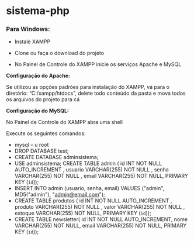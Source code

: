 # sistema-php

### Para Windows: 

* Instale XAMPP

* Clone ou faça o download do projeto

* No Painel de Controle do XAMPP inicie os serviços Apache e MySQL

__Configuração do Apache:__

Se utilizou as opções padrões para instalação do XAMPP, vá para o diretório: “C:/xampp/htdocs”, delete todo conteúdo da pasta e mova todos os arquivos do projeto para cá

__Configuração do MySQL:__

No Painel de Controle do XAMPP abra uma shell

Execute os seguintes comandos:

- mysql – u root
- DROP DATABASE test;
- CREATE DATABASE adminsistema;
- USE adminsistema;
    CREATE TABLE admin ( 
    id INT NOT NULL AUTO_INCREMENT ,
    usuario VARCHAR(255) NOT NULL ,
    senha VARCHAR(255) NOT NULL ,
    email VARCHAR(255) NOT NULL,
    PRIMARY KEY (`id`));
- INSERT INTO admin (usuario, senha, email) VALUES ("admin", MD5("admin"), "admin@email.com");
- CREATE TABLE produtos (
    id INT NOT NULL AUTO_INCREMENT ,
    produto VARCHAR(255) NOT NULL ,
    valor VARCHAR(255) NOT NULL ,
    estoque VARCHAR(255) NOT NULL,
    PRIMARY KEY (`id`));
- CREATE TABLE newsletter(
	  id INT NOT NULL AUTO_INCREMENT,
	  nome VARCHAR(255) NOT NULL,
	  email VARCHAR(255) NOT NULL,
    PRIMARY KEY (`id`));
